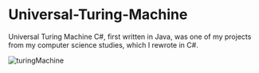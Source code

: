# Universal-Turing-Machine
Universal Turing Machine C#, first written in Java, was one of my projects from my computer science studies, which I rewrote in C#.


![turingMachine](https://user-images.githubusercontent.com/61289714/192268903-2bcd1b1a-1f77-4361-bab2-71c08acb5608.gif)

